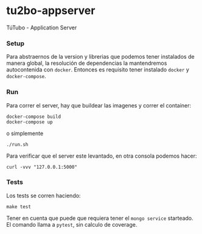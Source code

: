# tu2bo-appserver
TúTubo - Application Server

### Setup

Para abstraernos de la version y librerias que podemos tener instalados de manera global, la resolución de dependencias la mantendremos autocontenida con `docker`. Entonces es requisito tener instalado `docker` y `docker-compose`.

### Run

Para correr el server, hay que buildear las imagenes y correr el container:

```
docker-compose build
docker-compose up
```

o simplemente

```
./run.sh
```

Para verificar que el server este levantado, en otra consola podemos hacer:

	curl -vvv "127.0.0.1:5000"


### Tests

Los tests se corren haciendo:

	make test

Tener en cuenta que puede que requiera tener el `mongo service` starteado. \
El comando llama a `pytest`, sin calculo de coverage. 